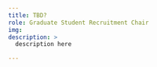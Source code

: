 ```yaml
---
title: TBD?
role: Graduate Student Recruitment Chair
img: 
description: >
  description here

---
```

